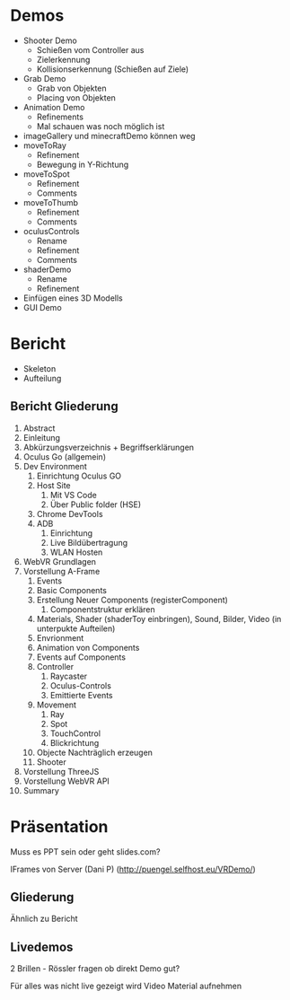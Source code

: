 # Demos

* Shooter Demo
  * Schießen vom Controller aus
  * Zielerkennung
  * Kollisionserkennung (Schießen auf Ziele)
* Grab Demo
  * Grab von Objekten
  * Placing von Objekten
* Animation Demo
  * Refinements
  * Mal schauen was noch möglich ist
* imageGallery und minecraftDemo können weg
* moveToRay
  * Refinement
  * Bewegung in Y-Richtung
* moveToSpot
  * Refinement
  * Comments
* moveToThumb
  * Refinement
  * Comments
* oculusControls
  * Rename
  * Refinement
  * Comments
* shaderDemo
  * Rename
  * Refinement
* Einfügen eines 3D Modells
* GUI Demo

# Bericht

* Skeleton
* Aufteilung

## Bericht Gliederung

1. Abstract
2. Einleitung
3. Abkürzungsverzeichnis + Begriffserklärungen
4. Oculus Go (allgemein)
5. Dev Environment
   1. Einrichtung Oculus GO
   2. Host Site
      1. Mit VS Code
      2. Über Public folder (HSE)
   3. Chrome DevTools
   4. ADB
      1. Einrichtung
      2. Live Bildübertragung
      3. WLAN Hosten
6. WebVR Grundlagen
7. Vorstellung A-Frame
   1. Events
   2. Basic Components
   3. Erstellung Neuer Components (registerComponent)
      1. Componentstruktur erklären
   4. Materials, Shader (shaderToy einbringen), Sound, Bilder, Video (in unterpukte Aufteilen)
   5. Envrionment
   6. Animation von Components
   7. Events auf Components
   8. Controller
      1. Raycaster
      2. Oculus-Controls
      3. Emittierte Events
   9. Movement
      1.  Ray
      2.  Spot
      3.  TouchControl
      4.  Blickrichtung
     1.  Objecte Nachträglich erzeugen
     2.  Shooter
 1.  Vorstellung ThreeJS
 2.  Vorstellung WebVR API
 3.  Summary

# Präsentation

Muss es PPT sein oder geht slides.com?

IFrames von Server (Dani P) (http://puengel.selfhost.eu/VRDemo/)

## Gliederung
Ähnlich zu Bericht

## Livedemos

2 Brillen - Rössler fragen ob direkt Demo gut?

Für alles was nicht live gezeigt wird Video Material aufnehmen

